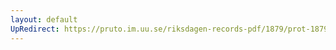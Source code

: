 ```yaml
---
layout: default
UpRedirect: https://pruto.im.uu.se/riksdagen-records-pdf/1879/prot-1879--fk--022.pdf
---
```

